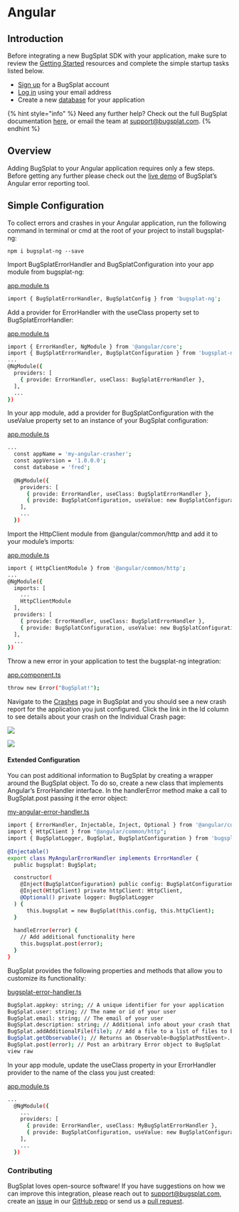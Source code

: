 # Angular

## Introduction

Before integrating a new BugSplat SDK with your application, make sure to review the [Getting Started](https://www.bugsplat.com/resources/bugsplat-101/) resources and complete the simple startup tasks listed below.

* [Sign up](https://app.bugsplat.com/v2/sign-up) for a BugSplat account
* [Log in](https://app.bugsplat.com/auth0/login) using your email address
* Create a new [database](https://app.bugsplat.com/v2/company) for your application

{% hint style="info" %}
 Need any further help? Check out the full BugSplat documentation [here](https://www.bugsplat.com/docs), or email the team at [support@bugsplat.com](mailto:support@bugsplat.com).
{% endhint %}

## Overview

Adding BugSplat to your Angular application requires only a few steps. Before getting any further please check out the [live demo](https://www.bugsplat.com/docs/sdk/angular/my-angular-crasher/) of BugSplat’s Angular error reporting tool.

## Simple Configuration

To collect errors and crashes in your Angular application, run the following command in terminal or cmd at the root of your project to install bugsplat-ng:

```
npm i bugsplat-ng --save
```

Import BugSplatErrorHandler and BugSplatConfiguration into your app module from bugsplat-ng:

[app.module.ts](https://github.com/BugSplat-Git/bugsplat-ng/blob/master/src/app/app.module.ts)

```bash
import { BugSplatErrorHandler, BugSplatConfig } from 'bugsplat-ng';
```

Add a provider for ErrorHandler with the useClass property set to BugSplatErrorHandler:

[app.module.ts](https://github.com/BugSplat-Git/bugsplat-ng/blob/master/src/app/app.module.ts)

```bash
import { ErrorHandler, NgModule } from '@angular/core';
import { BugSplatErrorHandler, BugSplatConfiguration } from 'bugsplat-ng';
...
@NgModule({
  providers: [
    { provide: ErrorHandler, useClass: BugSplatErrorHandler },
  ],
  ...
})
```

In your app module, add a provider for BugSplatConfiguration with the useValue property set to an instance of your BugSplat configuration:

[app.module.ts](https://github.com/BugSplat-Git/bugsplat-ng/blob/master/src/app/app.module.ts)

```bash
...
  const appName = 'my-angular-crasher';
  const appVersion = '1.0.0.0';
  const database = 'fred';
  
  @NgModule({
    providers: [
      { provide: ErrorHandler, useClass: BugSplatErrorHandler },
      { provide: BugSplatConfiguration, useValue: new BugSplatConfiguration(appName, appVersion, database) },
    ],
    ...
  })
```

Import the HttpClient module from @angular/common/http and add it to your module’s imports:

[app.module.ts](https://github.com/BugSplat-Git/bugsplat-ng/blob/master/src/app/app.module.ts)

```bash
import { HttpClientModule } from '@angular/common/http';
...
@NgModule({
  imports: [
    ...
    HttpClientModule
  ],
  providers: [
    { provide: ErrorHandler, useClass: BugSplatErrorHandler },
    { provide: BugSplatConfiguration, useValue: new BugSplatConfiguration(appName, appVersion, database) },
  ],
  ...
})
```



Throw a new error in your application to test the bugsplat-ng integration:

[app.component.ts](https://github.com/BugSplat-Git/bugsplat-ng/blob/master/src/app/app.component.ts)

```bash
throw new Error("BugSplat!");
```

Navigate to the [Crashes](http://app.bugsplat.com/v2/crashes/) page in BugSplat and you should see a new crash report for the application you just configured. Click the link in the Id column to see details about your crash on the Individual Crash page:

![](https://www.bugsplat.com/assets/img/docs/angular-crash-search-bugsplat.png)

![](https://www.bugsplat.com/assets/img/docs/angular-crash-example-bugsplat.png)

#### Extended Configuration <a id="extendedconfiguration"></a>

You can post additional information to BugSplat by creating a wrapper around the BugSplat object. To do so, create a new class that implements Angular’s ErrorHandler interface. In the handlerError method make a call to BugSplat.post passing it the error object:

[my-angular-error-handler.ts](https://github.com/BugSplat-Git/bugsplat-ng/blob/master/src/app/my-angular-error-handler.ts)

```bash
import { ErrorHandler, Injectable, Inject, Optional } from '@angular/core';
import { HttpClient } from "@angular/common/http";
import { BugSplatLogger, BugSplat, BugSplatConfiguration } from 'bugsplat-ng';
  
@Injectable()
export class MyAngularErrorHandler implements ErrorHandler {
  public bugsplat: BugSplat;

  constructor(
    @Inject(BugSplatConfiguration) public config: BugSplatConfiguration,
    @Inject(HttpClient) private httpClient: HttpClient,
    @Optional() private logger: BugSplatLogger
  ) {
      this.bugsplat = new BugSplat(this.config, this.httpClient);
  }
  
  handleError(error) {
    // Add additional functionality here
    this.bugsplat.post(error);
  }
}
```

BugSplat provides the following properties and methods that allow you to customize its functionality:

[bugsplat-error-handler.ts](https://github.com/BugSplat-Git/bugsplat-ng/blob/master/projects/bugsplat-ng/src/lib/bugsplat-error-handler.ts)

```bash
BugSplat.appkey: string; // A unique identifier for your application
BugSplat.user: string; // The name or id of your user
BugSplat.email: string; // The email of your user 
BugSplat.description: string; // Additional info about your crash that gets reset after every post
BugSplat.addAdditionalFile(file); // Add a file to a list of files to be uploaded at post time (total upload limit 2MB)
BugSplat.getObservable(); // Returns an Observable<BugSplatPostEvent>. Subscribing to this method will allow you to hook into the results of BugSplatPost events in your components. Make sure to unsubscribe in ngOnDestroy.
BugSplat.post(error); // Post an arbitrary Error object to BugSplat
view raw
```

In your app module, update the useClass property in your ErrorHandler provider to the name of the class you just created:

[app.module.ts](https://github.com/BugSplat-Git/bugsplat-ng/blob/master/src/app/app.module.ts)

```bash
...
  @NgModule({
    ...
    providers: [
      { provide: ErrorHandler, useClass: MyBugSplatErrorHandler },
      { provide: BugSplatConfiguration, useValue: new BugSplatConfiguration(appName, appVersion, database) },
    ],
    ...
  })
```

### Contributing

BugSplat loves open-source software! If you have suggestions on how we can improve this integration, please reach out to [support@bugsplat.com](mailto:support@bugsplat.com), create an [issue](https://github.com/BugSplat-Git/bugsplat-ng/issues) in our [GitHub repo](https://github.com/BugSplat-Git/bugsplat-ng) or send us a [pull request](https://github.com/BugSplat-Git/bugsplat-ng/pulls).

